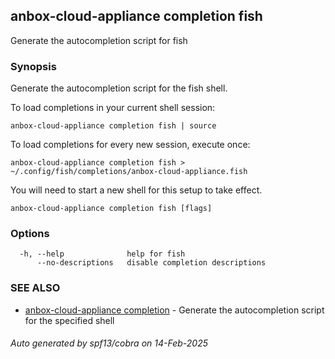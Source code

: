 ## anbox-cloud-appliance completion fish

Generate the autocompletion script for fish

### Synopsis

Generate the autocompletion script for the fish shell.

To load completions in your current shell session:

	anbox-cloud-appliance completion fish | source

To load completions for every new session, execute once:

	anbox-cloud-appliance completion fish > ~/.config/fish/completions/anbox-cloud-appliance.fish

You will need to start a new shell for this setup to take effect.


```
anbox-cloud-appliance completion fish [flags]
```

### Options

```
  -h, --help              help for fish
      --no-descriptions   disable completion descriptions
```

### SEE ALSO

* [anbox-cloud-appliance completion](anbox-cloud-appliance_completion.md)	 - Generate the autocompletion script for the specified shell

###### Auto generated by spf13/cobra on 14-Feb-2025
